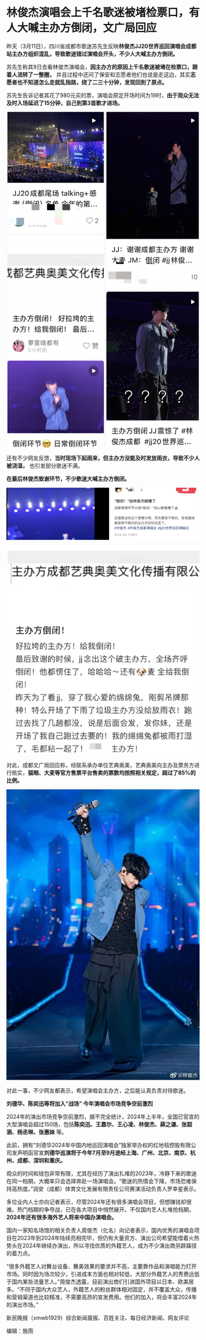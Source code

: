 # 林俊杰演唱会上千名歌迷被堵检票口，有人大喊主办方倒闭，文广局回应

昨天（3月11日），四川省成都市歌迷苏先生反映**林俊杰JJ20世界巡回演唱会成都站主办方组织混乱，导致歌迷错过演唱会开头，不少人大喊主办方倒闭。**

苏先生称其9日去看林俊杰演唱会，**因主办方的原因上千名歌迷被堵在检票口，跟着人流转了一整圈，**
并且过程中还问了保安和志愿者他们也说是走这边，其实**志愿者也不知道怎么走就乱指路，绕了二三十分钟，发现回到了原点。**

苏先生告诉记者其花了980元买的票，演唱会原定开场时间为19时，**由于观众无法及时入场延迟了15分钟，自己到第3首歌才进场。**

![aab2a13e1bff2fcb85a5f68d65c29cae.jpg](https://raw.githubusercontent.com/qqhsx/qqnews_image/main/2024/03/12/林俊杰演唱会上千名歌迷被堵检票口，有人大喊主办方倒闭，文广局回应/aab2a13e1bff2fcb85a5f68d65c29cae.jpg)

还有不少网友反馈，**当时现场下起雨来，但主办方没能及时发放雨衣，导致不少人被浇湿，** 也引发部分歌迷不满。

**在最后林俊杰致谢环节，不少歌迷大喊主办方倒闭。**

![07a1bb0f888c5f84c22b19937c926cd4.jpg](https://raw.githubusercontent.com/qqhsx/qqnews_image/main/2024/03/12/林俊杰演唱会上千名歌迷被堵检票口，有人大喊主办方倒闭，文广局回应/07a1bb0f888c5f84c22b19937c926cd4.jpg)

![4dc3b88c58ceb23f5143a0d2032d02b6.jpg](https://raw.githubusercontent.com/qqhsx/qqnews_image/main/2024/03/12/林俊杰演唱会上千名歌迷被堵检票口，有人大喊主办方倒闭，文广局回应/4dc3b88c58ceb23f5143a0d2032d02b6.jpg)

对此，成都文广局回应称，经联系承办单位艺典奥美，艺典奥美向主办及票务方进行核实，**猫眼、大麦等官方售票平台售卖的票数均按照相关规定，超过了85%的比例。**

![11e705344dcfeed1bee49c62eaefdd18.jpg](https://raw.githubusercontent.com/qqhsx/qqnews_image/main/2024/03/12/林俊杰演唱会上千名歌迷被堵检票口，有人大喊主办方倒闭，文广局回应/11e705344dcfeed1bee49c62eaefdd18.jpg)

对此一事，不少网友都表示，希望演唱会主办方，之后能认真负责对待歌迷。

**刘德华、陈奕迅等将加入“战场” 今年演唱会市场竞争空前激烈**

2024年的演出市场竞争空前激烈，据不完全统计，2024年上半年，全国已官宣的大型演唱会超过150场，包括**陈奕迅、王嘉尔、王心凌、林俊杰、薛之谦、张韶涵、杨丞琳、张惠妹**
等。

此前，拥有“刘德华2024年中国内地巡回演唱会”独家举办权的红地毯控股有限公司发声明函官宣**刘德华巡演将于今年7月至9月途经上海、广州、北京、南京、杭州、成都、深圳和重庆。**

观众的时间和钱包非常有限，尤其在经历了演出扎堆的2023年，冷静下来的歌迷在同一档期，大概率只会选择奔赴一场演唱会。“歌迷的热情会下降，市场恐难保持高热度。”润安（成都）体育文化发展有限责任公司赛演活动负责人罗幸星表示。

多位业内人士亦向记者表示，尽管2024年还有很多演唱会项目，但想赚钱却很难。热门档期的争夺战，已在各大项目中悄然展开。不仅国内艺人扎堆抢档期，**2024年还有很多海外艺人将来中国办演唱会。**

国内一家知名场馆的相关负责人周俊杰（化名）向记者表示，国内优秀的演唱会项目在2023年到2024年陆续亮相完毕，但仍有大量资方、演出公司希望能借着火热势头在2024年继续办演出，所以寻找优质的外籍艺人，成为不少演出商另辟蹊径的着力点。

“很多外籍艺人对舞台设备、舞美效果的要求并不高，主要靠作品和演唱能力打开市场。同时因为场次较少，引进成本方面也相对较低，大部分外籍艺人的秀费远低于国内某些流量艺人。”周俊杰透露，目前演出商们引进国外项目以日本、欧美居多。“不同于国内大众艺人，外籍艺人的粉丝群体相对固定，并不覆盖大众，传播和营销渠道也比较精准，不需要高昂的宣发费用。他们的加入，将会丰富2024年的演出市场。”

新民晚报（xmwb1929）综合新闻晨报、百姓关注、每日经济新闻、网友评论

编辑：施雨

